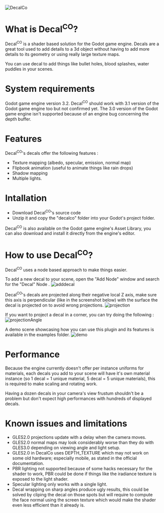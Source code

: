 ![DecalCo](https://user-images.githubusercontent.com/54776415/83648022-d8039b00-a5b5-11ea-90b1-ebffe687ffd9.PNG)

# What is Decal<sup>CO</sup>?

Decal<sup>CO</sup> is a shader based solution for the Godot game engine. Decals are a great tool used to add details to a 3d object without having to add more details to its geometry or using really large texture maps.

You can use decal to add things like bullet holes, blood splashes, water puddles in your scenes.

# System requirements

Godot game engine version 3.2.
Decal<sup>CO</sup> should work with 3.1 version of the Godot game engine too but not confirmed yet.
The 3.0 version of the Godot game engine isn't supported because of an engine bug concerning the depth buffer.

# Features 

Decal<sup>CO</sup>'s decals offer the following features :
- Texture mapping (albedo, specular, emission, normal map)
- Flipbook animation (useful to animate things like rain drops)
- Shadow mapping
- Multiple lights.

# Intallation

- Download Decal<sup>CO</sup>'s source code
- Unzip it and copy the "decalco" folder into your Godot's project folder.

Decal<sup>CO</sup> is also available on the Godot game engine's Asset Library, you can also download and install it directly from the engine's editor.

# How to use Decal<sup>CO</sup>?

Decal<sup>CO</sup> uses a node based approach to make things easier.

To add a new decal to your scene, open the "Add Node" window and search for the "Decal" Node .
![adddecal](https://user-images.githubusercontent.com/54776415/83612272-7bd35380-a582-11ea-8f8a-f27121ebd839.PNG)

Decal<sup>CO</sup>'s decals are projected along their negative local Z axis, make sure this axis is perpendicular (like in the screenshot below) with the surface the decal is projected on to avoid wrong projections.
![projection](https://user-images.githubusercontent.com/54776415/83612625-ef756080-a582-11ea-9824-48863c10e307.PNG)

If you want to project a decal in a corner, you can try doing the following :
![projectionAngle](https://user-images.githubusercontent.com/54776415/83612801-3400fc00-a583-11ea-923c-9097e790e601.PNG)

A demo scene showcasing how you can use this plugin and its features is available in the examples folder.
![demo](https://user-images.githubusercontent.com/54776415/83613098-9528cf80-a583-11ea-92e1-d0b6e10069b0.PNG)

# Performance

Because the engine currently doesn't offer per instance uniforms for materials, each decals you add to your scene will have it's own material instance (so 1 decal = 1 unique material, 5 decal = 5 unique materials), this is required to make scaling and rotating work.

Having a dozen decals in your camera's view frustum shouldn't be a problem but don't expect high performances with hundreds of displayed decals.

# Known issues and limitations

- GLES2.0 projections update with a delay when the camera moves.
- GLES2.0 normal maps may look considerably worse than they do with GLES3.0 depending on viewing angle and light setup.
- GLES2.0 in DecalCo uses DEPTH_TEXTURE which may not work on some old hardware; especially mobile, as stated in the official documentation.
- PBR lighting not supported because of some hacks necessary for the shader to work, PBR could be done if things like the iradiance texture is exposed to the light shader.
- Specular lighting only works with a single light.
- Decal wrapping on sharp angles produce ugly results, this could be solved by cliping the decal on those spots but will require to compute the face normal using the screen texture which would make the shader even less efficient than it already is.
